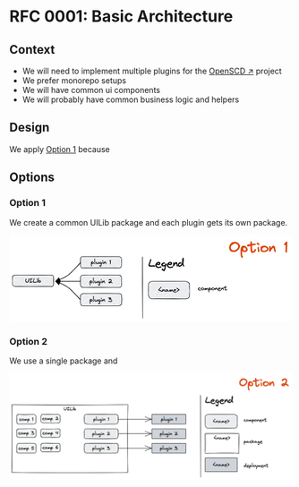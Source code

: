 # RFC 0001: Basic Architecture

## Context

- We will need to implement multiple plugins for the [OpenSCD ↗](https://github.com/openscd/open-scd) project
- We prefer monorepo setups
- We will have common ui components
- We will probably have common business logic and helpers

## Design

We apply [Option 1](#option-1) because 


## Options

### Option 1

We create a common UILib package and each plugin gets its own package.

![](./rfc_0001_option_1.excalidraw.png)


### Option 2

We use a single package and 

![](./rfc_0001_option_2.excalidraw.png)